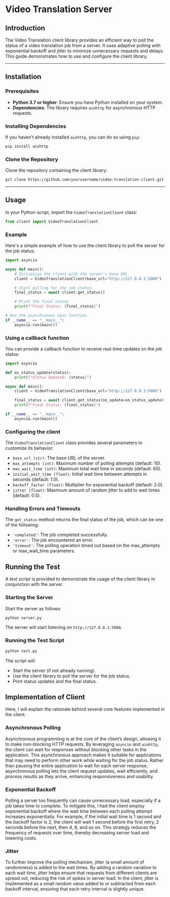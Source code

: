# Video Translation Server

## Introduction

The Video Translation client library provides an efficient way to poll the status of a video translation job from a server. It uses adaptive polling with exponential backoff and jitter to minimize unnecessary requests and delays. This guide demonstrates how to use and configure the client library. 

---

## Installation

### Prerequisites

- **Python 3.7 or higher**: Ensure you have Python installed on your system.
- **Dependencies**: The library requires `aiohttp` for asynchronous HTTP requests.

### Installing Dependencies

If you haven't already installed `aiohttp`, you can do so using `pip`:

```bash
pip install aiohttp
```

### Clone the Repository

Clone the repository containing the client library:

```bash
git clone https://github.com/yourusername/video-translation-client.git
```

---

## Usage

In your Python script, import the `VideoTranslationClient` class:

```python
from client import VideoTranslationClient
```

### Example

Here's a simple example of how to use the client library to poll the server for the job status:

```python
import asyncio

async def main():
    # Initialize the client with the server's base URL
    client = VideoTranslationClient(base_url="http://127.0.0.1:5000")

    # Start polling for the job status
    final_status = await client.get_status()

    # Print the final status
    print(f"Final Status: {final_status}")

# Run the asynchronous main function
if __name__ == "__main__":
    asyncio.run(main())
```

### Using a callback function

You can provide a callback function to receive real-time updates on the job status:

```python
import asyncio

def on_status_update(status):
    print(f"Status Updated: {status}")

async def main():
    client = VideoTranslationClient(base_url="http://127.0.0.1:5000")

    final_status = await client.get_status(on_update=on_status_update)
    print(f"Final Status: {final_status}")

if __name__ == "__main__":
    asyncio.run(main())
```

### Configuring the client 

The `VideoTranslationClient` class provides several parameters to customize its behavior:

- `base_url (str)`: The base URL of the server.
- `max_attempts (int)`: Maximum number of polling attempts (default: 10).
- `max_wait_time (int)`: Maximum total wait time in seconds (default: 60).
- `initial_wait_time (float)`: Initial wait time between attempts in seconds (default: 1.0).
- `backoff_factor (float)`: Multiplier for exponential backoff (default: 2.0).
- `jitter (float)`: Maximum amount of random jitter to add to wait times (default: 0.5).

### Handling Errors and Timeouts

The `get_status` method returns the final status of the job, which can be one of the following:

- `'completed'`: The job completed successfully.
- `'error'`: The job encountered an error.
- `'timeout'`: The polling operation timed out based on the max_attempts or max_wait_time parameters.

## Running the Test

A test script is provided to demonstrate the usage of the client library in conjunction with the server.

### Starting the Server

Start the server as follows: 

```bash
python server.py
```

The server will start listening on `http://127.0.0.1:5000`.

### Running the Test Script

```bash
python test.py
```

The script will:

- Start the server (if not already running).
- Use the client library to poll the server for the job status.
- Print status updates and the final status.

## Implementation of Client

Here, I will explain the rationale behind several core features implemented in the client. 

### Asynchronous Polling

Asynchronous programming is at the core of the client’s design, allowing it to make non-blocking HTTP requests. By leveraging `asyncio` and `aiohttp`, the client can wait for responses without blocking other tasks in the application. This asynchronous approach makes it suitable for applications that may need to perform other work while waiting for the job status. Rather than pausing the entire application to wait for each server response, asynchronous polling lets the client request updates, wait efficiently, and process results as they arrive, enhancing responsiveness and usability.

### Exponential Backoff

Polling a server too frequently can cause unnecessary load, especially if a job takes time to complete. To mitigate this, I had the client employ exponential backoff where the wait time between each polling attempt increases exponentially. For example, if the initial wait time is 1 second and the backoff factor is 2, the client will wait 1 second before the first retry, 2 seconds before the next, then 4, 8, and so on. This strategy reduces the frequency of requests over time, thereby decreasing server load and lowering costs. 

### Jitter
To further improve the polling mechanism, jitter (a small amount of randomness) is added to the wait times. By adding a random variation to each wait time, jitter helps ensure that requests from different clients are spread out, reducing the risk of spikes in server load. In the client, jitter is implemented as a small random value added to or subtracted from each backoff interval, ensuring that each retry interval is slightly unique.
